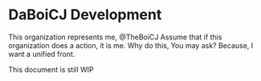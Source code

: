 # DaBoiCJ Development

This organization represents me, @TheBoiCJ
Assume that if this organization does a action, it is me.
Why do this, You may ask?
Because, I want a unified front.

This document is still WIP
